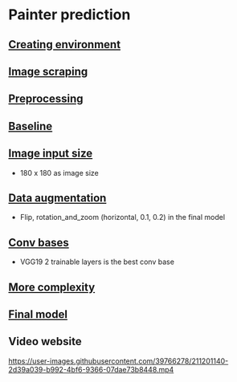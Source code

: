 # Painter prediction

## [Creating environment](creating_environment.md)
## [Image scraping](image_scraping.md)
## [Preprocessing](preprocessing.md)

## [Baseline](baseline.md)
## [Image input size](input_size.md)
- 180 x 180 as image size
## [Data augmentation](data_augmentation.md)
- Flip, rotation_and_zoom (horizontal, 0.1, 0.2) in the final model
## [Conv bases](conv_bases.md)
- VGG19 2 trainable layers is the best conv base

## [More complexity](complexity.md)

## [Final model](final_model.md)

## Video website

https://user-images.githubusercontent.com/39766278/211201140-2d39a039-b992-4bf6-9366-07dae73b8448.mp4
